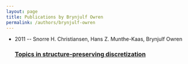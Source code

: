 ```yaml
---
layout: page
title: Publications by Brynjulf Owren
permalink: /authors/brynjulf-owren
---
```


<ul class="post-list">
<li><span class='post-meta'>2011 -- Snorre H. Christiansen, Hans Z. Munthe-Kaas, Brynjulf Owren</span><h3><a class='post-link' href="{{ site.baseurl }}/topics-in-structure-preserving-discretization">Topics in structure-preserving discretization</a></h3></li>

</ul>
